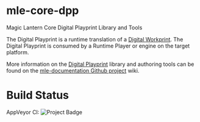 # mle-core-dpp
Magic Lantern Core Digital Playprint Library and Tools

The Digital Playprint is a runtime translation of a [Digital Workprint](https://github.com/magic-lantern-studio/mle-documentation/wiki/Digital-Workprint). The Digital Playprint is consumed by a Runtime Player or engine on the target platform.

More information on the [Digital Playprint](https://github.com/magic-lantern-studio/mle-documentation/wiki/Digital-Playprint) library and authoring tools can be found on the [mle-documentation Github project](https://github.com/magic-lantern-studio/mle-documentation) wiki.

# Build Status
AppVeyor CI: <img src="https://ci.appveyor.com/api/projects/status/hafv6cyeb8i8k8t5?svg=true" alt="Project Badge">
